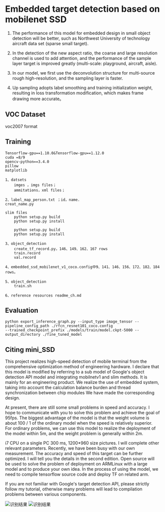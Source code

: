 # Embedded target detection based on mobilenet SSD
  1. The performance of this model for embedded design in small object detection will be better, such as Northwest University of technology aircraft data set (sparse small target).
  
  2. In the detection of the new aspect ratio, the coarse and large resolution channel is used to add attention, and the performance of the sample layer target is improved greatly (multi-scale: playground, aircraft, aisle).
  
  3. In our model, we first use the deconvolution structure for multi-source rough high-resolution, and the sampling layer is faster.
  
  4. Up sampling adopts label smoothing and training initialization weight, resulting in loss transformation modification, which makes frame drawing more accurate。	

## VOC Dataset
   voc2007 format
	
## Training
	Tensorflow-gpu==1.10.0&Tensorflow-gpu==1.12.0
	cuda =8/9
	opencv-python==3.4.0
	pillow
	matplotlib

	1、datsets
		imges ，imgs files；
		ammitations，xml files；

	2、label_map_person.txt ；id，name.
	creat_name.py

	slim files
		python setup.py build
		python setup.py install

		python setup.py build
		python setup.py install

	3、object_detection
		create_tf_record.py，146、149、162、167 rows
		train.record
		val.record

	4、embedded_ssd_mobilenet_v1_coco.config中9、141、146、156、172、182、184 rows。
		
	5、object_detection
		train.sh
		
	6、reference resources readme_ch.md
	
## Evaluation	
	python export_inference_graph.py --input_type image_tensor --pipeline_config_path ./rfcn_resnet101_coco.config 
	--trained_checkpoint_prefix ./models/train/model.ckpt-5000 --output_directory ./fine_tuned_model
  
## Citing mini_SSD
  This project realizes high-speed detection of mobile terminal from the comprehensive optimization method of engineering hardware. I declare that this model is modified by referring to a sub model of Google's object detection API model and integrating mobilnetv1 and slim methods. It is mainly for an engineering product. We realize the use of embedded system, taking into account the calculation balance burden and thread synchronization between chip modules We have made the corresponding design.
  
  At present, there are still some small problems in speed and accuracy. I hope to communicate with you to solve this problem and achieve the goal of 95fps. The biggest advantage of the model is that the weight volume is about 100 / 1 of the ordinary model when the speed is relatively superior. For ordinary problems, we can use this model to realize the deployment of the model within 5m, and the weight problem is generally within 2m.
  
  i7 CPU on a single PC 300 ms, 1200*960 size pictures. I will complete other relevant parameters. Recently, we have been busy with our own measurement. The accuracy and speed of this target can be further optimized. I will tell you the details in the second edition. Open source will be used to solve the problem of deployment on ARMLinux with a large model and to produce your own idea. In the process of using the model, we need to compile tensorflow source code and deploy TF on related arm.
  
  If you are not familiar with Google's target detection API, please strictly follow my tutorial, otherwise many problems will lead to compilation problems between various components.

![识别结果](https://github.com/Eric3911/miniDetection/blob/master/oilplot_pr.png)
![识别结果](https://github.com/Eric3911/miniDetection/blob/master/oiltank_155.jpg)
